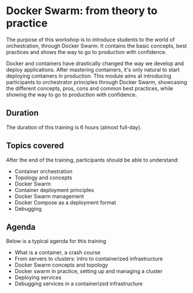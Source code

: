 # Docker Swarm: from theory to practice

The purpose of this workshop is to introduce students to the world of orchestration, through Docker Swarm. It contains the basic concepts, best practices and shows the way to go to production with confidence.

Docker and containers have drastically changed the way we develop and deploy applications. After mastering containers, it's only natural to start deploying containers in production. This module aims at introducing participants to orchestrator principles through Docker Swarm, showcasing the different concepts, pros, cons and common best practices, while showing the way to go to production with confidence.

## Duration

The duration of this training is 6 hours (almost full-day).

## Topics covered

After the end of the training, participants should be able to understand:

* Container orchestration
* Topology and concepts
* Docker Swarm
* Container deployment principles
* Docker Swarm management
* Docker Compose as a deployment format
* Debugging

## Agenda

Below is a typical agenda for this training

* What is a container, a crash course
* From servers to clusters: intro to containerized infrastructure
* Docker Swarm concepts and topology
* Docker swarm in practice, setting up and managing a cluster
* Deploying services
* Debugging services in a containerized infrastructure
